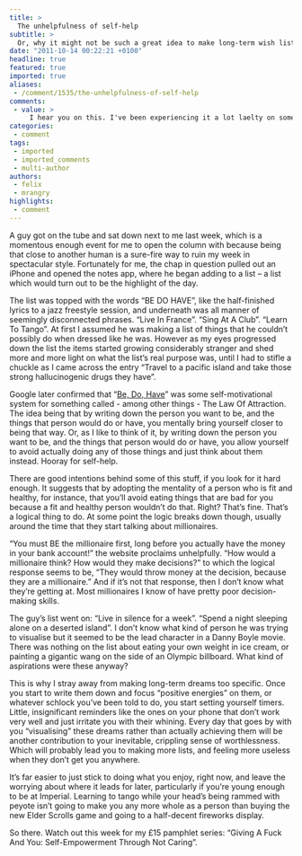 ```yaml
---
title: >
  The unhelpfulness of self-help
subtitle: >
  Or, why it might not be such a great idea to make long-term wish lists
date: "2011-10-14 00:22:21 +0100"
headline: true
featured: true
imported: true
aliases:
 - /comment/1535/the-unhelpfulness-of-self-help
comments:
 - value: >
     I hear you on this. I've been experiencing it a lot laelty on some other fronts. I've recently decided that I'd like to try my hand at serious wargames, both tabletop board games and video games. Although I know a lot about some segments of the video game industry, it turns out that hardcore turn-based strategy games seem to have their own separate space that's somewhat apart from other types of video games. But at least with video games, sites like metacritic can link me and googling is pretty useful. I've been really lost on some of the board games. I'm extremely thankful for BoardGameGeek, which has helped IMMENSELY. I can't even conceive of how I could have gotten started without that site. But going into the stores, they all carry the games, but very few of the staff members have ever played any of them or know anything about them, and there's an unbelievable proliferation of them which all look more or less identical. Upon reading reviews, it turns out that from a hardcore strategy board gami
categories:
 - comment
tags:
 - imported
 - imported_comments
 - multi-author
authors:
 - felix
 - mrangry
highlights:
 - comment
---
```


A guy got on the tube and sat down next to me last week, which is a momentous enough event for me to open the column with because being that close to another human is a sure-fire way to ruin my week in spectacular style. Fortunately for me, the chap in question pulled out an iPhone and opened the notes app, where he began adding to a list – a list which would turn out to be the highlight of the day.

The list was topped with the words “BE DO HAVE”, like the half-finished lyrics to a jazz freestyle session, and underneath was all manner of seemingly disconnected phrases. “Live In France”. “Sing At A Club”. “Learn To Tango”. At first I assumed he was making a list of things that he couldn’t possibly do when dressed like he was. However as my eyes progressed down the list the items started growing considerably stranger and shed more and more light on what the list’s real purpose was, until I had to stifle a chuckle as I came across the entry “Travel to a pacific island and take those strong hallucinogenic drugs they have”.

Google later confirmed that “[Be, Do, Have](http://www.lawofattraction123.com/be-do-have.html)” was some self-motivational system for something called - among other things - The Law Of Attraction. The idea being that by writing down the person you want to be, and the things that person would do or have, you mentally bring yourself closer to being that way. Or, as I like to think of it, by writing down the person you want to be, and the things that person would do or have, you allow yourself to avoid actually doing any of those things and just think about them instead. Hooray for self-help.

There are good intentions behind some of this stuff, if you look for it hard enough. It suggests that by adopting the mentality of a person who is fit and healthy, for instance, that you’ll avoid eating things that are bad for you because a fit and healthy person wouldn’t do that. Right? That’s fine. That’s a logical thing to do. At some point the logic breaks down though, usually around the time that they start talking about millionaires.

“You must BE the millionaire first, long before you actually have the money in your bank account!” the website proclaims unhelpfully. “How would a millionaire think? How would they make decisions?” to which the logical response seems to be, “They would throw money at the decision, because they are a millionaire.” And if it’s not that response, then I don’t know what they’re getting at. Most millionaires I know of have pretty poor decision-making skills.

The guy’s list went on: “Live in silence for a week”. “Spend a night sleeping alone on a deserted island”. I don’t know what kind of person he was trying to visualise but it seemed to be the lead character in a Danny Boyle movie. There was nothing on the list about eating your own weight in ice cream, or painting a gigantic wang on the side of an Olympic billboard. What kind of aspirations were these anyway?

This is why I stray away from making long-term dreams too specific. Once you start to write them down and focus “positive energies” on them, or whatever schlock you’ve been told to do, you start setting yourself timers. Little, insignificant reminders like the ones on your phone that don’t work very well and just irritate you with their whining. Every day that goes by with you “visualising” these dreams rather than actually achieving them will be another contribution to your inevitable, crippling sense of worthlessness. Which will probably lead you to making more lists, and feeling more useless when they don’t get you anywhere.

It’s far easier to just stick to doing what you enjoy, right now, and leave the worrying about where it leads for later, particularly if you’re young enough to be at Imperial. Learning to tango while your head’s being rammed with peyote isn’t going to make you any more whole as a person than buying the new Elder Scrolls game and going to a half-decent fireworks display.

So there. Watch out this week for my £15 pamphlet series: “Giving A Fuck And You: Self-Empowerment Through Not Caring”.
